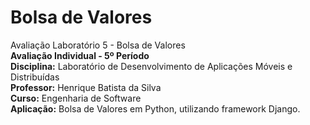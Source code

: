 # Bolsa de Valores
Avaliação Laboratório 5 - Bolsa de Valores  
**Avaliação Individual - 5º Período**  
**Disciplina:** Laboratório de Desenvolvimento de Aplicações Móveis e Distribuídas  
**Professor:** Henrique  Batista da Silva  
**Curso:** Engenharia de Software  
**Aplicação:** Bolsa de Valores em Python, utilizando framework Django.

